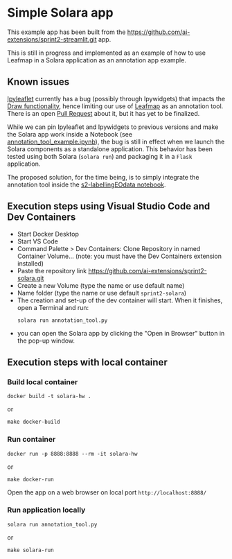 # Simple Solara app

This example app has been built from the https://github.com/ai-extensions/sprint2-streamlit.git app.

This is still in progress and implemented as an example of how to use Leafmap in a Solara application
as an annotation app example.

## Known issues

[Ipyleaflet](https://github.com/jupyter-widgets/ipyleaflet) currently has a bug (possibly through Ipywidgets) 
that impacts the [Draw functionality](https://github.com/jupyter-widgets/ipyleaflet/issues/1119), hence limiting our 
use of [Leafmap](https://github.com/opengeos/leafmap) as an annotation tool. There is an open 
[Pull Request](https://github.com/jupyter-widgets/ipyleaflet/pull/1133) about it, but it has yet to be finalized.

While we can pin Ipyleaflet and Ipywidgets to previous versions and make the Solara app work inside a Notebook 
(see [annotation_tool_example.ipynb](annotation_tool_example.ipynb)), the bug is still in effect when we launch 
the Solara components as a standalone application. This behavior has been tested using both Solara (`solara run`) and 
packaging it in a `Flask` application.

The proposed solution, for the time being, is to simply integrate the annotation tool inside the 
[s2-labellingEOdata notebook](https://github.com/ai-extensions/notebooks/blob/main/scenario-2/s2-labellingEOdata.ipynb).

## Execution steps using Visual Studio Code and Dev Containers

* Start Docker Desktop
* Start VS Code 
* Command Palette > Dev Containers: Clone Repository in named Container Volume... (note: you must have the Dev Containers extension installed)
* Paste the repository link https://github.com/ai-extensions/sprint2-solara.git
* Create a new Volume (type the name or use default name)
* Name folder (type the name or use default `sprint2-solara`)
* The creation and set-up of the dev container will start. When it finishes, open a Terminal and run:
    ```
    solara run annotation_tool.py
    ```
* you can open the Solara app by clicking the "Open in Browser" button in the pop-up window.

## Execution steps with local container

### Build local container
```
docker build -t solara-hw .
```
or
```
make docker-build
```

### Run container
```
docker run -p 8888:8888 --rm -it solara-hw 
``` 
or
```
make docker-run
```

Open the app on a web browser on local port `http://localhost:8888/`

### Run application locally

```
solara run annotation_tool.py 
``` 
or
```
make solara-run
```
